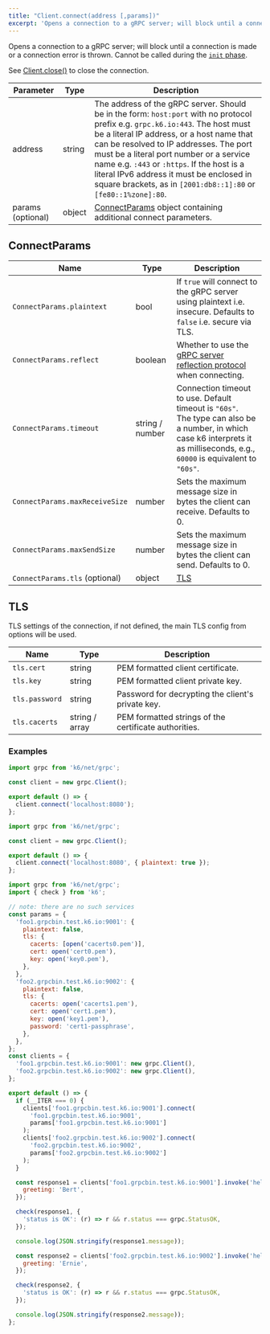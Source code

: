 ```yaml
---
title: "Client.connect(address [,params])"
excerpt: 'Opens a connection to a gRPC server; will block until a connection is made or a connection error is thrown.'
---
```


Opens a connection to a gRPC server; will block until a connection is made or a connection error is thrown. Cannot be called during the [`init` phase](/using-k6/test-lifecycle).

See [Client.close()](/javascript-api/k6-net-grpc/client/client-close) to close the connection.

| Parameter | Type | Description |
|-----------|------|-------------|
| address | string | The address of the gRPC server. Should be in the form: `host:port` with no protocol prefix e.g. `grpc.k6.io:443`. The host must be a literal IP address, or a host name that can be resolved to IP addresses.  The port must be a literal port number or a service name e.g. `:443` or `:https`. If the host is a literal IPv6 address it must be enclosed in square brackets, as in `[2001:db8::1]:80` or `[fe80::1%zone]:80`. |
| params (optional) | object | [ConnectParams](#connectparams) object containing additional connect parameters. |


## ConnectParams

| Name | Type | Description |
|------|------|-------------|
| `ConnectParams.plaintext` | bool | If `true` will connect to the gRPC server using plaintext i.e. insecure. Defaults to `false` i.e. secure via TLS. |
| `ConnectParams.reflect` | boolean | Whether to use the [gRPC server reflection protocol](https://github.com/grpc/grpc/blob/master/doc/server-reflection.md) when connecting. |
| `ConnectParams.timeout` | string / number | Connection timeout to use. Default timeout is `"60s"`. <br/> The type can also be a number, in which case k6 interprets it as milliseconds, e.g., `60000` is equivalent to `"60s"`. |
| `ConnectParams.maxReceiveSize` | number | Sets the maximum message size in bytes the client can receive. Defaults to 0. |
| `ConnectParams.maxSendSize` | number | Sets the maximum message size in bytes the client can send. Defaults to 0. |
| `ConnectParams.tls` (optional) | object | [TLS](#tls) | TLS settings of the connection. Defaults not defined. |

## TLS

TLS settings of the connection, if not defined, the main TLS config from options will be used.

| Name | Type | Description |
|------|------|-------------|
| `tls.cert` | string | PEM formatted client certificate. |
| `tls.key` | string | PEM formatted client private key. |
| `tls.password` | string | Password for decrypting the client's private key. |
| `tls.cacerts` | string / array | PEM formatted strings of the certificate authorities. |

### Examples

<div class="code-group" data-props='{"labels": ["Simple example"], "lineNumbers": [true]}'>

```javascript
import grpc from 'k6/net/grpc';

const client = new grpc.Client();

export default () => {
  client.connect('localhost:8080');
};
```
</div>

<div class="code-group" data-props='{"labels": ["Insecure connection"], "lineNumbers": [true]}'>

```javascript
import grpc from 'k6/net/grpc';

const client = new grpc.Client();

export default () => {
  client.connect('localhost:8080', { plaintext: true });
};
```
</div>

<div class="code-group" data-props='{"labels": ["Different TLS settings"], "lineNumbers": [true]}'>

```javascript
import grpc from 'k6/net/grpc';
import { check } from 'k6';

// note: there are no such services
const params = {
  'foo1.grpcbin.test.k6.io:9001': {
    plaintext: false,
    tls: {
      cacerts: [open('cacerts0.pem')],
      cert: open('cert0.pem'),
      key: open('key0.pem'),
    },
  },
  'foo2.grpcbin.test.k6.io:9002': {
    plaintext: false,
    tls: {
      cacerts: open('cacerts1.pem'),
      cert: open('cert1.pem'),
      key: open('key1.pem'),
      password: 'cert1-passphrase',
    },
  },
};
const clients = {
  'foo1.grpcbin.test.k6.io:9001': new grpc.Client(),
  'foo2.grpcbin.test.k6.io:9002': new grpc.Client(),
};

export default () => {
  if (__ITER === 0) {
    clients['foo1.grpcbin.test.k6.io:9001'].connect(
      'foo1.grpcbin.test.k6.io:9001',
      params['foo1.grpcbin.test.k6.io:9001']
    );
    clients['foo2.grpcbin.test.k6.io:9002'].connect(
      'foo2.grpcbin.test.k6.io:9002',
      params['foo2.grpcbin.test.k6.io:9002']
    );
  }

  const response1 = clients['foo1.grpcbin.test.k6.io:9001'].invoke('hello.HelloService/SayHello', {
    greeting: 'Bert',
  });

  check(response1, {
    'status is OK': (r) => r && r.status === grpc.StatusOK,
  });

  console.log(JSON.stringify(response1.message));

  const response2 = clients['foo2.grpcbin.test.k6.io:9002'].invoke('hello.HelloService/SayHello', {
    greeting: 'Ernie',
  });

  check(response2, {
    'status is OK': (r) => r && r.status === grpc.StatusOK,
  });

  console.log(JSON.stringify(response2.message));
};
```
</div>